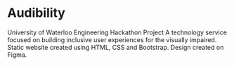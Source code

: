 # Audibility
University of Waterloo Engineering Hackathon Project
A technology service focused on building inclusive user experiences for the visually impaired.
Static website created using HTML, CSS and Bootstrap. Design created on Figma.
